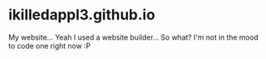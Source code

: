 # ikilledappl3.github.io
My website... Yeah I used a website builder... So what? I'm not in the mood to code one right now :P
